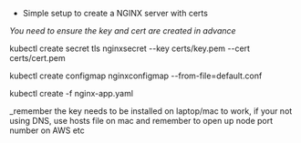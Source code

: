 * Simple setup to create a NGINX server with certs 

_You need to ensure the key and cert are created in advance_

kubectl create secret tls nginxsecret --key certs/key.pem --cert certs/cert.pem

kubectl create configmap nginxconfigmap --from-file=default.conf

kubectl create -f nginx-app.yaml

_remember the key needs to be installed on laptop/mac to work, if your not using DNS, use hosts file on mac and remember to open up node port number on AWS etc
